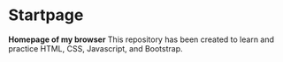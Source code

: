 # Startpage
**Homepage of my browser**
This repository has been created to learn and practice HTML, CSS, Javascript, and Bootstrap.
